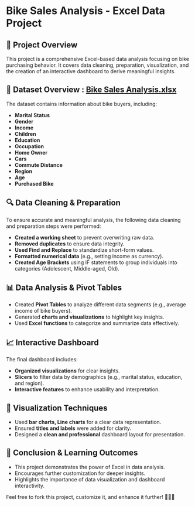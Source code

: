 # Bike Sales Analysis - Excel Data Project

## 📌 Project Overview
This project is a comprehensive Excel-based data analysis focusing on bike purchasing behavior. It covers data cleaning, preparation, visualization, and the creation of an interactive dashboard to derive meaningful insights.

## 📂 Dataset Overview : [Bike Sales Analysis.xlsx](https://www.kaggle.com/datasets/panwararpit/bike-sales-data)

The dataset contains information about bike buyers, including:

- **Marital Status**
- **Gender**
- **Income**
- **Children**
- **Education**
- **Occupation**
- **Home Owner**
- **Cars**
- **Commute Distance**
- **Region**
- **Age**
- **Purchased Bike**

## 🔍 Data Cleaning & Preparation
To ensure accurate and meaningful analysis, the following data cleaning and preparation steps were performed:
- **Created a working sheet** to prevent overwriting raw data.
- **Removed duplicates** to ensure data integrity.
- **Used Find and Replace** to standardize short-form values.
- **Formatted numerical data** (e.g., setting income as currency).
- **Created Age Brackets** using IF statements to group individuals into categories (Adolescent, Middle-aged, Old).

## 📊 Data Analysis & Pivot Tables
- Created **Pivot Tables** to analyze different data segments (e.g., average income of bike buyers).
- Generated **charts and visualizations** to highlight key insights.
- Used **Excel functions** to categorize and summarize data effectively.

## 📈 Interactive Dashboard
The final dashboard includes:
- **Organized visualizations** for clear insights.
- **Slicers** to filter data by demographics (e.g., marital status, education, and region).
- **Interactive features** to enhance usability and interpretation.

## 🎨 Visualization Techniques
- Used **bar charts, Line charts** for a clear data representation.
- Ensured **titles and labels** were added for clarity.
- Designed a **clean and professional** dashboard layout for presentation.

## 🚀 Conclusion & Learning Outcomes
- This project demonstrates the power of Excel in data analysis.
- Encourages further customization for deeper insights.
- Highlights the importance of data visualization and dashboard interactivity.


Feel free to fork this project, customize it, and enhance it further! 🚴‍♂️💡

